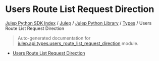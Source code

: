 # Users Route List Request Direction

[Julep Python SDK Index](../../../README.md#julep-python-sdk-index) / [Julep](../../index.md#julep) / [Julep Python Library](../index.md#julep-python-library) / [Types](./index.md#types) / Users Route List Request Direction

> Auto-generated documentation for [julep.api.types.users_route_list_request_direction](../../../../../../../julep/api/types/users_route_list_request_direction.py) module.
- [Users Route List Request Direction](#users-route-list-request-direction)
